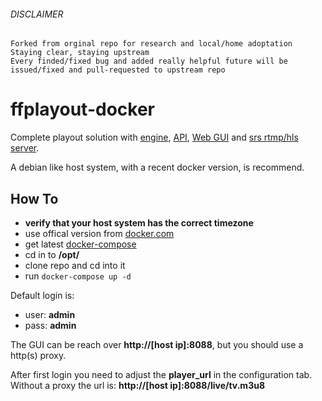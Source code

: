 ###### *DISCLAIMER*

    Forked from orginal repo for research and local/home adoptation
    Staying clear, staying upstream
    Every finded/fixed bug and added really helpful future will be issued/fixed and pull-requested to upstream repo

# ffplayout-docker

Complete playout solution with [engine](https://github.com/ffplayout/ffplayout-engine), [API](https://github.com/ffplayout/ffplayout-api), [Web GUI](https://github.com/ffplayout/ffplayout-frontend) and [srs rtmp/hls server](https://github.com/ossrs/srs).

A debian like host system, with a recent docker version, is recommend.

## How To
- **verify that your host system has the correct timezone**
- use offical version from [docker.com](https://docs.docker.com/engine/install/debian/)
- get latest [docker-compose](https://www.digitalocean.com/community/tutorials/how-to-install-docker-compose-on-debian-10)
- cd in to **/opt/**
- clone repo and cd into it
- run `docker-compose up -d`

Default login is:
- user: **admin**
- pass: **admin**

The GUI can be reach over **http://[host ip]:8088**, but you should use a http(s) proxy.

After first login you need to adjust the **player_url** in the configuration tab. Without a proxy the url is: **http://[host ip]:8088/live/tv.m3u8**
